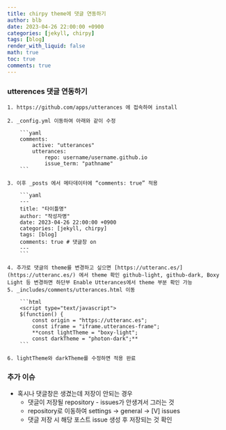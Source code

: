 ```yaml
---
title: chirpy theme에 댓글 연동하기
author: blb
date: 2023-04-26 22:00:00 +0900
categories: [jekyll, chirpy]
tags: [blog]
render_with_liquid: false
math: true
toc: true
comments: true
---
```


### utterences 댓글 연동하기
    1. https://github.com/apps/utterances 에 접속하여 install

    2. _config.yml 이동하여 아래와 같이 수정
        
        ```yaml
        comments:
        	active: "utterances"
        	utterances: 
        		repo: username/username.github.io
        		issue_term: "pathname"
        ```
        
    3. 이후 _posts 에서 메타데이터에 “comments: true” 적용
        
        ```yaml
        ---
        title: "타이틀명"
        author: "작성자명"
        date: 2023-04-26 22:00:00 +0900
        categories: [jekyll, chirpy]
        tags: [blog]
        comments: true # 댓글창 on
        ---
        ```
        
    4. 추가로 댓글의 theme를 변경하고 싶으면 [https://utteranc.es/](https://utteranc.es/) 에서 theme 확인 github-light, github-dark, Boxy Light 등 변경하면 하단부 Enable Utterances에서 theme 부분 확인 가능
    5. _includes/comments/utterances.html 이동
    
        ```html
        <script type="text/javascript">
        $(function() {
            const origin = "https://utteranc.es";
            const iframe = "iframe.utterances-frame";
            **const lightTheme = "boxy-light";
            const darkTheme = "photon-dark";** 
        ```
    
    6. lightTheme와 darkTheme를 수정하면 적용 완료


### 추가 이슈
- 혹시나 댓글창은 생겼는데 저장이 안되는 경우
  - 댓글이 저장될 repository - issues가 안생겨서 그러는 것
  - repository로 이동하여 settings → general → [V] issues
  - 댓글 저장 시 해당 포스트 issue 생성 후 저장되는 것 확인